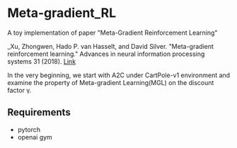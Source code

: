 # Meta-gradient_RL
A toy implementation of paper "Meta-Gradient Reinforcement Learning"

_Xu, Zhongwen, Hado P. van Hasselt, and David Silver. "Meta-gradient reinforcement learning." Advances in neural information processing systems 31 (2018).  [Link](https://proceedings.neurips.cc/paper/2018/file/2715518c875999308842e3455eda2fe3-Paper.pdf)

In the very beginning, we start with A2C under CartPole-v1 environment and examine the property of Meta-gradient Learning(MGL) on the discount factor γ.

## Requirements
* pytorch
* openai gym

